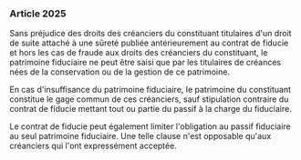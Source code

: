 ### Article 2025

Sans préjudice des droits des créanciers du constituant titulaires d'un droit de suite attaché à une sûreté publiée antérieurement au contrat de fiducie et hors les cas de fraude aux droits des créanciers du constituant, le patrimoine fiduciaire ne peut être saisi que par les titulaires de créances nées de la conservation ou de la gestion de ce patrimoine.

En cas d'insuffisance du patrimoine fiduciaire, le patrimoine du constituant constitue le gage commun de ces créanciers, sauf stipulation contraire du contrat de fiducie mettant tout ou partie du passif à la charge du fiduciaire.

Le contrat de fiducie peut également limiter l'obligation au passif fiduciaire au seul patrimoine fiduciaire. Une telle clause n'est opposable qu'aux créanciers qui l'ont expressément acceptée.

